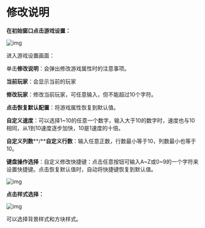 # 修改说明

**在初始窗口点击游戏设置：**

![img](file:///C:/Users/SHUJIA~1/AppData/Local/Temp/msohtmlclip1/01/clip_image002.jpg)

进入游戏设置画面：

单击**修改说明**：会弹出修改游戏属性时的注意事项。

**当前玩家**：会显示当前的玩家

**修改玩家**：修改当前玩家，可任意输入，但不能超过10个字符。

**点击恢复默认配置**：将游戏属性恢复到默认值。

**自定义速度**：可以选择1~10的任意一个数字，输入大于10的数字时，速度也与10相同，从1到10速度逐步加快，10是1速度的十倍。

**自定义列数****/****自定义行数**：输入任意正数，行数最小等于10，列数最小也等于10。

**键盘操作选择**：自定义修改快捷键：点击任意按钮可输入A~Z或0~9的一个字符来设置快捷键。点击恢复默认值时，自动将快捷键恢复到默认值。

![img](file:///C:/Users/SHUJIA~1/AppData/Local/Temp/msohtmlclip1/01/clip_image004.jpg)

**点击样式选择：**

![img](file:///C:/Users/SHUJIA~1/AppData/Local/Temp/msohtmlclip1/01/clip_image006.jpg)

可以选择背景样式和方块样式。